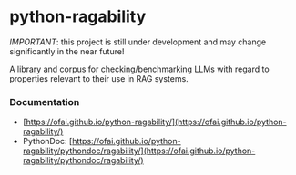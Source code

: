# python-ragability

*IMPORTANT*: this project is still under development and may change significantly in the near future!

A library and corpus for checking/benchmarking LLMs with regard to properties relevant to their use in RAG 
systems.

### Documentation

* [https://ofai.github.io/python-ragability/](https://ofai.github.io/python-ragability/)
* PythonDoc: [https://ofai.github.io/python-ragability/pythondoc/ragability/](https://ofai.github.io/python-ragability/pythondoc/ragability/)

